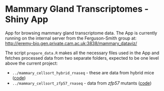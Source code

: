 # Mammary Gland Transcriptomes - Shiny App

App for browsing mammary gland transcriptome data. 
The App is currently running on the internal server from the Ferguson-Smith group at: http://jeremy-bio.gen.private.cam.ac.uk:3838/mammary_dataviz/ 

The script `prepare_data.R` makes all the necessary files used in the App and fetches processed data from two separate folders, expected to be one level above the current project: 

- `../mammary_cellsort_hybrid_rnaseq` - these are data from hybrid mice ([code]())
- `../mammary_cellsort_zfp57_rnaseq` - data from _zfp57_ mutants ([code]())